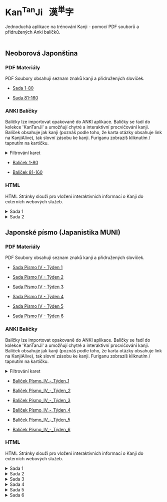 
# Kan<sup>Tan</sup>Ji &nbsp; 漢<sup>単</sup>字
Jednoduchá aplikace na trénování Kanji - pomocí PDF souborů a přidružených Anki balíčků.
<br><br>

## Neoborová Japonština

### PDF Materiály
PDF Soubory obsahují seznam znaků kanji a přidružených slovíček.
 - <a href="static/1/1/1-80.pdf">Sada 1-80</a>

 - <a href="static/1/2/81-160.pdf">Sada 81-160</a>


### ANKI Balíčky
Balíčky lze importovat opakovaně do ANKI aplikace. Balíčky se řadí do kolekce 'KanTanJi' 
a umožňují chytré a interaktivní procvičování kanji. Balíček obsahuje jak kanji (poznáš podle
toho, že karta otázky obsahuje link na KanjiAlive), tak slovní zásobu ke kanji.
Furiganu zobrazíš kliknutím / tapnutím na kartičku.

<details>
<summary>Filtrování karet</summary>

Karty KanTanJi lze snadno filtrovat pomocí **tagů**. V současnosti jsou k dispozici 4 tagy:

 - **KanTanJi_Kanji** (karta s kanji)
 - **KanTanJi_Tango** (slovní zásoba související s kanji)
 - **KanTanJi_Learn_Now** (slovní zásoba obsahující pouze kanji, která již byla naučena)
 - **KanTanJi_Learn_Deck** (slovní zásoba obsahující kanji, která se bude učit v aktuálním balíčku)
 - **KanTanJi_Learn_Future** (slovní zásoba obsahující kanji, která ještě nebyla naučena)

Pokud chcete například odstranit všechny karty s kanji a příliš obtížnou slovní zásobu obsahující kanji, 
která ještě nebyla naučena podle pořadí KanTanJi, můžete **pozastavit** karty s tagy 
'KanTanJi_Kanji' a 'KanTanJi_Learn_Future'.

Nejprve v aplikaci Anki **otevřete Prohlížení karet (Browse Cards)**. Poté v možnostech vyberte **filtrovat podle tagu**.
Když jsou zobrazeny pouze požadované karty, opět v možnostech zvolte **vybrat všechny karty** 
a nakonec také v možnostech vyberte **pozastavit (suspend)**.

</details>

 - <a href="static/1/1/1-80.apkg">Balíček 1-80</a>

 - <a href="static/1/2/81-160.apkg">Balíček 81-160</a>


### HTML
HTML Stránky slouží pro vložení interaktivních informací o Kanji do externích webových služeb.

<details>
  <summary>
  Sada 1
  </summary>
            
  - <a href="static/1/1/月.html">Kanji 月</a>

  - <a href="static/1/1/五.html">Kanji 五</a>

  - <a href="static/1/1/三.html">Kanji 三</a>

  - <a href="static/1/1/二.html">Kanji 二</a>

  - <a href="static/1/1/上.html">Kanji 上</a>

  - <a href="static/1/1/七.html">Kanji 七</a>

  - <a href="static/1/1/右.html">Kanji 右</a>

  - <a href="static/1/1/小.html">Kanji 小</a>

  - <a href="static/1/1/八.html">Kanji 八</a>

  - <a href="static/1/1/十.html">Kanji 十</a>

  - <a href="static/1/1/千.html">Kanji 千</a>

  - <a href="static/1/1/下.html">Kanji 下</a>

  - <a href="static/1/1/大.html">Kanji 大</a>

  - <a href="static/1/1/左.html">Kanji 左</a>

  - <a href="static/1/1/九.html">Kanji 九</a>

  - <a href="static/1/1/中.html">Kanji 中</a>

  - <a href="static/1/1/一.html">Kanji 一</a>

  - <a href="static/1/1/六.html">Kanji 六</a>

  - <a href="static/1/1/百.html">Kanji 百</a>

  - <a href="static/1/1/四.html">Kanji 四</a>
</details>

<details>
  <summary>
  Sada 2
  </summary>
            
  - <a href="static/1/2/茶.html">Kanji 茶</a>

  - <a href="static/1/2/肉.html">Kanji 肉</a>

  - <a href="static/1/2/才.html">Kanji 才</a>

  - <a href="static/1/2/鳥.html">Kanji 鳥</a>

  - <a href="static/1/2/図.html">Kanji 図</a>

  - <a href="static/1/2/教.html">Kanji 教</a>

  - <a href="static/1/2/食.html">Kanji 食</a>

  - <a href="static/1/2/晴.html">Kanji 晴</a>

  - <a href="static/1/2/元.html">Kanji 元</a>

  - <a href="static/1/2/知.html">Kanji 知</a>

  - <a href="static/1/2/魚.html">Kanji 魚</a>

  - <a href="static/1/2/算.html">Kanji 算</a>

  - <a href="static/1/2/鳴.html">Kanji 鳴</a>

  - <a href="static/1/2/理.html">Kanji 理</a>

  - <a href="static/1/2/馬.html">Kanji 馬</a>

  - <a href="static/1/2/色.html">Kanji 色</a>

  - <a href="static/1/2/考.html">Kanji 考</a>

  - <a href="static/1/2/米.html">Kanji 米</a>

  - <a href="static/1/2/牛.html">Kanji 牛</a>

  - <a href="static/1/2/作.html">Kanji 作</a>

  - <a href="static/1/2/麦.html">Kanji 麦</a>

  - <a href="static/1/2/思.html">Kanji 思</a>

  - <a href="static/1/2/工.html">Kanji 工</a>

  - <a href="static/1/2/羽.html">Kanji 羽</a>
</details>




## Japonské písmo (Japanistika MUNI)

### PDF Materiály
PDF Soubory obsahují seznam znaků kanji a přidružených slovíček.
 - <a href="static/2/1/Písmo IV - Týden 1 .pdf">Sada Písmo IV - Týden 1 </a>

 - <a href="static/2/2/Písmo IV - Týden 2.pdf">Sada Písmo IV - Týden 2</a>

 - <a href="static/2/3/Písmo IV - Týden 3.pdf">Sada Písmo IV - Týden 3</a>

 - <a href="static/2/4/Písmo IV - Týden 4.pdf">Sada Písmo IV - Týden 4</a>

 - <a href="static/2/5/Písmo IV - Týden 5.pdf">Sada Písmo IV - Týden 5</a>

 - <a href="static/2/6/Písmo IV - Týden 6.pdf">Sada Písmo IV - Týden 6</a>


### ANKI Balíčky
Balíčky lze importovat opakovaně do ANKI aplikace. Balíčky se řadí do kolekce 'KanTanJi' 
a umožňují chytré a interaktivní procvičování kanji. Balíček obsahuje jak kanji (poznáš podle
toho, že karta otázky obsahuje link na KanjiAlive), tak slovní zásobu ke kanji.
Furiganu zobrazíš kliknutím / tapnutím na kartičku.

<details>
<summary>Filtrování karet</summary>

Karty KanTanJi lze snadno filtrovat pomocí **tagů**. V současnosti jsou k dispozici 4 tagy:

 - **KanTanJi_Kanji** (karta s kanji)
 - **KanTanJi_Tango** (slovní zásoba související s kanji)
 - **KanTanJi_Learn_Now** (slovní zásoba obsahující pouze kanji, která již byla naučena)
 - **KanTanJi_Learn_Deck** (slovní zásoba obsahující kanji, která se bude učit v aktuálním balíčku)
 - **KanTanJi_Learn_Future** (slovní zásoba obsahující kanji, která ještě nebyla naučena)

Pokud chcete například odstranit všechny karty s kanji a příliš obtížnou slovní zásobu obsahující kanji, 
která ještě nebyla naučena podle pořadí KanTanJi, můžete **pozastavit** karty s tagy 
'KanTanJi_Kanji' a 'KanTanJi_Learn_Future'.

Nejprve v aplikaci Anki **otevřete Prohlížení karet (Browse Cards)**. Poté v možnostech vyberte **filtrovat podle tagu**.
Když jsou zobrazeny pouze požadované karty, opět v možnostech zvolte **vybrat všechny karty** 
a nakonec také v možnostech vyberte **pozastavit (suspend)**.

</details>

 - <a href="static/2/1/Písmo_IV_-_Týden_1.apkg">Balíček Písmo_IV_-_Týden_1</a>

 - <a href="static/2/2/Písmo_IV_-_Týden_2.apkg">Balíček Písmo_IV_-_Týden_2</a>

 - <a href="static/2/3/Písmo_IV_-_Týden_3.apkg">Balíček Písmo_IV_-_Týden_3</a>

 - <a href="static/2/4/Písmo_IV_-_Týden_4.apkg">Balíček Písmo_IV_-_Týden_4</a>

 - <a href="static/2/5/Písmo_IV_-_Týden_5.apkg">Balíček Písmo_IV_-_Týden_5</a>

 - <a href="static/2/6/Písmo_IV_-_Týden_6.apkg">Balíček Písmo_IV_-_Týden_6</a>


### HTML
HTML Stránky slouží pro vložení interaktivních informací o Kanji do externích webových služeb.

<details>
  <summary>
  Sada 1
  </summary>
            
  - <a href="static/2/1/雑.html">Kanji 雑</a>

  - <a href="static/2/1/窓.html">Kanji 窓</a>

  - <a href="static/2/1/取.html">Kanji 取</a>

  - <a href="static/2/1/由.html">Kanji 由</a>

  - <a href="static/2/1/辞.html">Kanji 辞</a>

  - <a href="static/2/1/具.html">Kanji 具</a>

  - <a href="static/2/1/願.html">Kanji 願</a>

  - <a href="static/2/1/紙.html">Kanji 紙</a>

  - <a href="static/2/1/用.html">Kanji 用</a>

  - <a href="static/2/1/割.html">Kanji 割</a>

  - <a href="static/2/1/自.html">Kanji 自</a>

  - <a href="static/2/1/服.html">Kanji 服</a>

  - <a href="static/2/1/知.html">Kanji 知</a>

  - <a href="static/2/1/器.html">Kanji 器</a>

  - <a href="static/2/1/営.html">Kanji 営</a>

  - <a href="static/2/1/引.html">Kanji 引</a>

  - <a href="static/2/1/押.html">Kanji 押</a>

  - <a href="static/2/1/求.html">Kanji 求</a>

  - <a href="static/2/1/誌.html">Kanji 誌</a>

  - <a href="static/2/1/台.html">Kanji 台</a>
</details>

<details>
  <summary>
  Sada 2
  </summary>
            
  - <a href="static/2/2/銀.html">Kanji 銀</a>

  - <a href="static/2/2/品.html">Kanji 品</a>

  - <a href="static/2/2/泣.html">Kanji 泣</a>

  - <a href="static/2/2/期.html">Kanji 期</a>

  - <a href="static/2/2/感.html">Kanji 感</a>

  - <a href="static/2/2/報.html">Kanji 報</a>

  - <a href="static/2/2/個.html">Kanji 個</a>

  - <a href="static/2/2/価.html">Kanji 価</a>

  - <a href="static/2/2/忘.html">Kanji 忘</a>

  - <a href="static/2/2/情.html">Kanji 情</a>

  - <a href="static/2/2/頭.html">Kanji 頭</a>

  - <a href="static/2/2/悲.html">Kanji 悲</a>

  - <a href="static/2/2/々.html">Kanji 々</a>

  - <a href="static/2/2/心.html">Kanji 心</a>

  - <a href="static/2/2/笑.html">Kanji 笑</a>

  - <a href="static/2/2/覚.html">Kanji 覚</a>

  - <a href="static/2/2/産.html">Kanji 産</a>

  - <a href="static/2/2/告.html">Kanji 告</a>

  - <a href="static/2/2/考.html">Kanji 考</a>

  - <a href="static/2/2/資.html">Kanji 資</a>
</details>

<details>
  <summary>
  Sada 3
  </summary>
            
  - <a href="static/2/3/単.html">Kanji 単</a>

  - <a href="static/2/3/集.html">Kanji 集</a>

  - <a href="static/2/3/軽.html">Kanji 軽</a>

  - <a href="static/2/3/苦.html">Kanji 苦</a>

  - <a href="static/2/3/狭.html">Kanji 狭</a>

  - <a href="static/2/3/驚.html">Kanji 驚</a>

  - <a href="static/2/3/簡.html">Kanji 簡</a>

  - <a href="static/2/3/重.html">Kanji 重</a>

  - <a href="static/2/3/伝.html">Kanji 伝</a>

  - <a href="static/2/3/喜.html">Kanji 喜</a>

  - <a href="static/2/3/眠.html">Kanji 眠</a>

  - <a href="static/2/3/弱.html">Kanji 弱</a>

  - <a href="static/2/3/呼.html">Kanji 呼</a>

  - <a href="static/2/3/別.html">Kanji 別</a>

  - <a href="static/2/3/太.html">Kanji 太</a>

  - <a href="static/2/3/並.html">Kanji 並</a>

  - <a href="static/2/3/細.html">Kanji 細</a>

  - <a href="static/2/3/脱.html">Kanji 脱</a>

  - <a href="static/2/3/焼.html">Kanji 焼</a>

  - <a href="static/2/3/曲.html">Kanji 曲</a>

  - <a href="static/2/3/代.html">Kanji 代</a>
</details>

<details>
  <summary>
  Sada 4
  </summary>
            
  - <a href="static/2/4/放.html">Kanji 放</a>

  - <a href="static/2/4/港.html">Kanji 港</a>

  - <a href="static/2/4/費.html">Kanji 費</a>

  - <a href="static/2/4/両.html">Kanji 両</a>

  - <a href="static/2/4/風.html">Kanji 風</a>

  - <a href="static/2/4/向.html">Kanji 向</a>

  - <a href="static/2/4/飛.html">Kanji 飛</a>

  - <a href="static/2/4/成.html">Kanji 成</a>

  - <a href="static/2/4/横.html">Kanji 横</a>

  - <a href="static/2/4/位.html">Kanji 位</a>

  - <a href="static/2/4/設.html">Kanji 設</a>

  - <a href="static/2/4/階.html">Kanji 階</a>

  - <a href="static/2/4/空.html">Kanji 空</a>

  - <a href="static/2/4/原.html">Kanji 原</a>

  - <a href="static/2/4/野.html">Kanji 野</a>

  - <a href="static/2/4/完.html">Kanji 完</a>

  - <a href="static/2/4/平.html">Kanji 平</a>

  - <a href="static/2/4/置.html">Kanji 置</a>

  - <a href="static/2/4/橋.html">Kanji 橋</a>

  - <a href="static/2/4/建.html">Kanji 建</a>
</details>

<details>
  <summary>
  Sada 5
  </summary>
            
  - <a href="static/2/5/歯.html">Kanji 歯</a>

  - <a href="static/2/5/族.html">Kanji 族</a>

  - <a href="static/2/5/訪.html">Kanji 訪</a>

  - <a href="static/2/5/論.html">Kanji 論</a>

  - <a href="static/2/5/術.html">Kanji 術</a>

  - <a href="static/2/5/卒.html">Kanji 卒</a>

  - <a href="static/2/5/類.html">Kanji 類</a>

  - <a href="static/2/5/顔.html">Kanji 顔</a>

  - <a href="static/2/5/要.html">Kanji 要</a>

  - <a href="static/2/5/得.html">Kanji 得</a>

  - <a href="static/2/5/効.html">Kanji 効</a>

  - <a href="static/2/5/実.html">Kanji 実</a>

  - <a href="static/2/5/配.html">Kanji 配</a>

  - <a href="static/2/5/民.html">Kanji 民</a>

  - <a href="static/2/5/失.html">Kanji 失</a>

  - <a href="static/2/5/退.html">Kanji 退</a>

  - <a href="static/2/5/調.html">Kanji 調</a>

  - <a href="static/2/5/必.html">Kanji 必</a>

  - <a href="static/2/5/老.html">Kanji 老</a>

  - <a href="static/2/5/礼.html">Kanji 礼</a>
</details>

<details>
  <summary>
  Sada 6
  </summary>
            
  - <a href="static/2/6/反.html">Kanji 反</a>

  - <a href="static/2/6/過.html">Kanji 過</a>

  - <a href="static/2/6/対.html">Kanji 対</a>

  - <a href="static/2/6/比.html">Kanji 比</a>

  - <a href="static/2/6/初.html">Kanji 初</a>

  - <a href="static/2/6/表.html">Kanji 表</a>

  - <a href="static/2/6/以.html">Kanji 以</a>

  - <a href="static/2/6/較.html">Kanji 較</a>

  - <a href="static/2/6/現.html">Kanji 現</a>

  - <a href="static/2/6/加.html">Kanji 加</a>

  - <a href="static/2/6/減.html">Kanji 減</a>

  - <a href="static/2/6/移.html">Kanji 移</a>

  - <a href="static/2/6/進.html">Kanji 進</a>

  - <a href="static/2/6/賛.html">Kanji 賛</a>

  - <a href="static/2/6/共.html">Kanji 共</a>

  - <a href="static/2/6/変.html">Kanji 変</a>

  - <a href="static/2/6/続.html">Kanji 続</a>

  - <a href="static/2/6/増.html">Kanji 増</a>

  - <a href="static/2/6/美.html">Kanji 美</a>

  - <a href="static/2/6/直.html">Kanji 直</a>
</details>
